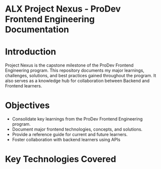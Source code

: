 # ALX Project Nexus - ProDev Frontend Engineering Documentation

# Introduction
Project Nexus is the capstone milestone of the ProDev Frontend Engineering program.
This repository documents my major learnings, challenges, solutions, and best practices gained throughout the program.
It also serves as a knowledge hub for collaboration between Backend and Frontend learners.

# Objectives
* Consolidate key learnings from the ProDev Frontend Engineering program.
* Document major frontend technologies, concepts, and solutions.
* Provide a reference guide for current and future learners.
* Foster collaboration with backend learners using APIs

# Key Technologies Covered
